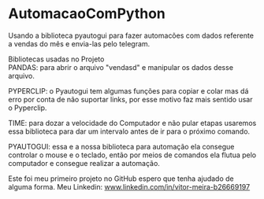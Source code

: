 # AutomacaoComPython
Usando a biblioteca  pyautogui para fazer automacões com dados referente a vendas do mês e envia-las pelo telegram.
 
Bibliotecas usadas no Projeto                                             
PANDAS: para abrir o arquivo "vendasd" e manipular os dados desse arquivo.

PYPERCLIP: o Pyautogui tem algumas funções para copiar e colar mas dá erro por conta de não suportar links, por esse motivo faz mais sentido usar o Pyperclip.

TIME: para dozar a velocidade do Computador e não pular etapas usaremos essa biblioteca para dar um intervalo antes de ir para o próximo comando.

PYAUTOGUI: essa e a nossa biblioteca para automação ela consegue controlar o mouse e o teclado,
então por meios de comandos ela flutua pelo computador e consegue realizar a automação.

Este foi meu primeiro projeto no GitHub espero que tenha ajudado de alguma forma.
Meu Linkedin: www.linkedin.com/in/vitor-meira-b26669197
